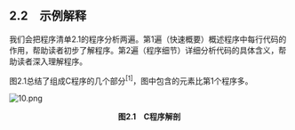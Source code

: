 ## 2.2　示例解释

我们会把程序清单2.1的程序分析两遍。第1遍（快速概要）概述程序中每行代码的作用，帮助读者初步了解程序。第2遍（程序细节）详细分析代码的具体含义，帮助读者深入理解程序。

图2.1总结了组成C程序的几个部分<sup class="my_markdown">[1]</sup>，图中包含的元素比第1个程序多。

![10.png](./images/10.png)
<center class="my_markdown"><b class="my_markdown">图2.1　C程序解剖</b></center>


